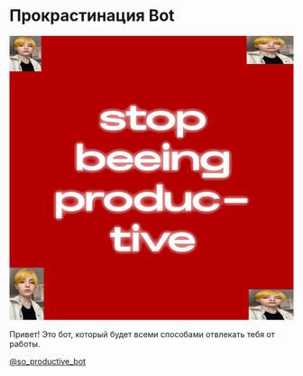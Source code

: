 # Прокрастинация Bot

![](/bot.jpg)

Привет! Это бот, который будет всеми способами отвлекать тебя от работы.

[@so_productive_bot](https://t.me/so_productive_bot)
